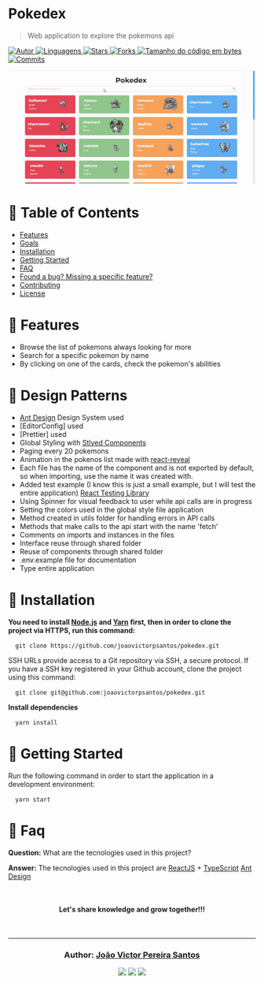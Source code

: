# Pokedex

> Web application to explore the pokemons api

<a href="https://github.com/joaovictorpsantos">
<img alt="Autor" src="https://img.shields.io/badge/autor-JoãoVictorPereiraSantos-DB3833?style=flat-square">
</a>

<a href="#">
<img alt="Linguagens" src="https://img.shields.io/github/languages/count/joaovictorpsantos/pokedex?color=DB3833&style=flat-square">
</a>

<a href="https://github.com/joaovictorpsantos/pokedex/stargazers">
<img alt="Stars" src="https://img.shields.io/github/stars/joaovictorpsantos/pokedex?color=DB3833&style=flat-square">
</a>

<a href="https://github.com/joaovictorpsantos/pokedex/network/members">
<img alt="Forks" src="https://img.shields.io/github/forks/joaovictorpsantos/pokedex?color=DB3833&style=flat-square">
</a>

<a href="#">
<img alt="Tamanho do código em bytes" src="https://img.shields.io/github/languages/code-size/joaovictorpsantos/pokedex?color=DB3833&style=flat-square">
</a>

<a href="https://github.com/joaovictorpsantos/social-app/commits/master">
<img alt="Commits" src="https://img.shields.io/github/last-commit/joaovictorpsantos/pokedex?color=DB3833&style=flat-square">
</a>

<p align="center">
   <img src=".github/previews/explore.gif" width="500"/>
</p>

# :pushpin: Table of Contents

- [Features](#rocket-features)
- [Goals](#dart-goals)
- [Installation](#construction_worker-installation)
- [Getting Started](#runner-getting-started)
- [FAQ](#postbox-faq)
- [Found a bug? Missing a specific feature?](#bug-issues)
- [Contributing](#tada-contributing)
- [License](#closed_book-license)

# :rocket: Features

- Browse the list of pokemons always looking for more
- Search for a specific pokemon by name
- By clicking on one of the cards, check the pokemon's abilities

# :dart: Design Patterns

- [Ant Design](https://ant.design/) Design System used
- [EditorConfig] used
- [Prettier] used
- Global Styling with [Stlyed Components](https://styled-components.com/)
- Paging every 20 pokemons
- Animation in the pokenos list made with [react-reveal](https://www.react-reveal.com/)
- Each file has the name of the component and is not exported by default, so when importing, use the name it was created with.
- Added test example (I know this is just a small example, but I will test the entire application) [React Testing Library](https://testing-library.com/docs/react-testing-library/intro/)
- Using Spinner for visual feedback to user while api calls are in progress
- Setting the colors used in the global style file application
- Method created in utils folder for handling errors in API calls
- Methods that make calls to the api start with the name 'fetch'
- Comments on imports and instances in the files
- Interface reuse through shared folder
- Reuse of components through shared folder
- .env.example file for documentation
- Type entire application

# :construction_worker: Installation

**You need to install [Node.js](https://pt-br.reactjs.org/) and [Yarn](https://yarnpkg.com/) first, then in order to clone the project via HTTPS, run this command:**

```
  git clone https://github.com/joaovictorpsantos/pokedex.git
```

SSH URLs provide access to a Git repository via SSH, a secure protocol. If you have a SSH key registered in your Github account, clone the project using this command:

```
  git clone git@github.com:joaovictorpsantos/pokedex.git
```

**Install dependencies**

```
  yarn install
```

# :runner: Getting Started

Run the following command in order to start the application in a development environment:

```
  yarn start
```

# :postbox: Faq

**Question:** What are the tecnologies used in this project?

**Answer:** The tecnologies used in this project are [ReactJS](https://pt-br.reactjs.org/) + [TypeScript](https://www.typescriptlang.org/) [Ant Design](https://ant.design/)

<br/>

<h4 align="center">
  Let's share knowledge and grow together!!!
</h4>

<br/>

---

<h3 align="center">
Author: <a alt="João Victor Pereira Santos" href="https://github.com/joaovictorpsantos">João Victor Pereira Santos</a>
</h3>

<p align="center">

  <a alt="João Victor Pereira Santos Linkedin" href="https://www.linkedin.com/in/joao-victor-pereira-santos//">
    <img src="https://img.shields.io/badge/LinkedIn-Jo%C3%A3o%20Victor%20Pereira%20Santos-blue?logo=linkedin"/></a>
  <a alt="João Victor Pereira Santos GitHub" href="https://github.com/joaovictorpsantos">
  <img src="https://img.shields.io/badge/GitHub-joaovictorpsantos-lightgrey?logo=github"/></a>
 <a alt="João Victor Pereira Santos Twitter" href="https://twitter.com/_joaovictorps">
  <img src="https://img.shields.io/badge/Twitter-__joaovictorps-blue?logo=twitter"/></a>

</p>
